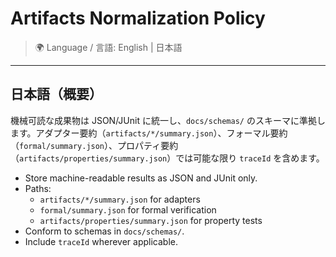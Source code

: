 # Artifacts Normalization Policy

> 🌍 Language / 言語: English | 日本語

---

## 日本語（概要）

機械可読な成果物は JSON/JUnit に統一し、`docs/schemas/` のスキーマに準拠します。アダプター要約（`artifacts/*/summary.json`）、フォーマル要約（`formal/summary.json`）、プロパティ要約（`artifacts/properties/summary.json`）では可能な限り `traceId` を含めます。

- Store machine-readable results as JSON and JUnit only.
- Paths:
  - `artifacts/*/summary.json` for adapters
  - `formal/summary.json` for formal verification
  - `artifacts/properties/summary.json` for property tests
- Conform to schemas in `docs/schemas/`.
- Include `traceId` wherever applicable.

